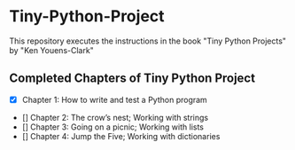 # Tiny-Python-Project
This repository executes the instructions in the book "Tiny Python Projects" by "Ken Youens-Clark"

## Completed Chapters of Tiny Python Project
- [x] Chapter 1: How to write and test a Python program
- [] Chapter 2: The crow’s nest; Working with strings
- [] Chapter 3: Going on a picnic; Working with lists
- [] Chapter 4: Jump the Five; Working with dictionaries